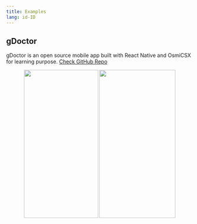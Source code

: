 ```yaml
---
title: Examples
lang: id-ID
---
```

## gDoctor
gDoctor is an open source mobile app built with React Native and OsmiCSX for learning purpose. [Check GitHub Repo](https://github.com/libscode/gDoctor)

<p align="center">
  <img src="https://i.imgur.com/kqhqifr.png" width="200px" height="400px;" />
  <img src="https://i.imgur.com/qEYYYzU.png" width="205px" height="400px;" />
</p>


